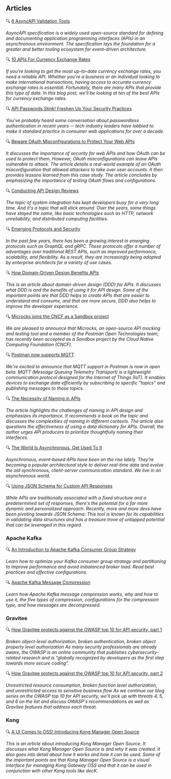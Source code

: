 ## Articles

🔍 [6 AsyncAPI Validation Tools](https://nordicapis.com/6-asyncapi-validation-tools/)

_AsyncAPI specification is a widely used open-source standard for defining and documenting application programming interfaces (APIs) in an asynchronous environment. The specification lays the foundation for a greater and better tooling ecosystem for event-driven architecture._

🔍 [10 APIs For Currency Exchange Rates](https://nordicapis.com/10-apis-for-currency-exchange-rates/)

_If you're looking to get the most up-to-date currency exchange rates, you need a reliable API. Whether you're a business or an individual looking to make international transactions, having access to accurate currency exchange rates is essential. Fortunately, there are many APIs that provide this type of data. In this blog post, we'll be looking at ten of the best APIs for currency exchange rates._

🔍 [API Passwords Stink! Freshen Up Your Security Practices](https://blog.stoplight.io/can-api-teams-learn-from-the-great-password-debate)

_You've probably heard some conversation about passwordless authentication in recent years -- tech industry leaders have lobbied to make it standard practice in consumer web applications for over a decade._

🔍 [Beware OAuth Misconfigurations to Protect Your Web APIs](https://nordicapis.com/beware-oauth-misconfigurations-to-protect-your-web-apis/)

_It discusses the importance of security for web APIs and how OAuth can be used to protect them. However, OAuth misconfigurations can leave APIs vulnerable to attack. The article details a real-world example of an OAuth misconfiguration that allowed attackers to take over user accounts. It then provides lessons learned from this case study. The article concludes by emphasizing the importance of testing OAuth flows and configurations._

🔍 [Conducting API Design Reviews](https://apiconference.net/blog/conducting-api-design-reviews/)

_The topic of system integration has kept developers busy for a very long time. And it's a topic that will stick around. Over the years, some things have stayed the same, like basic technologies such as HTTP, network unreliability, and distributed computing facilities._

🔍 [Emerging Protocols and Security](https://apiacademy.co/2023/09/emerging-protocols-and-security/)

_In the past few years, there has been a growing interest in emerging protocols such as GraphQL and gRPC. These protocols offer a number of advantages over traditional REST APIs, such as improved performance, scalability, and flexibility. As a result, they are increasingly being adopted by enterprise architects for a variety of use cases._

🔍 [How Domain-Driven Design Benefits APIs](https://nordicapis.com/how-domain-driven-design-benefits-apis/)

_This is an article about domain-driven design (DDD) for APIs. It discusses what DDD is and the benefits of using it for API design. Some of the important points are that DDD helps to create APIs that are easier to understand and consume, and that are more secure. DDD also helps to improve the developer experience._

🔍 [Microcks joins the CNCF as a Sandbox project](https://blog.postman.com/microcks-joins-cncf-as-sandbox-project/)

_We are pleased to announce that Microcks, an open-source API mocking and testing tool and a member of the Postman Open Technologies team, has recently been accepted as a Sandbox project by the Cloud Native Computing Foundation (CNCF)._

🔍 [Postman now supports MQTT](https://blog.postman.com/postman-supports-mqtt-apis/)

_We're excited to announce that MQTT support in Postman is now in open beta. MQTT (Message Queuing Telemetry Transport) is a lightweight communication protocol designed for the Internet of Things (IoT). It enables devices to exchange data efficiently by subscribing to specific "topics" and publishing messages to those topics._

🔍 [The Necessity of Naming in APIs](https://netapinotes.substack.com/p/the-necessity-of-naming-in-apis)

_The article highlights the challenges of naming in API design and emphasizes its importance. It recommends a book on the topic and discusses the complexities of naming in different contexts. The article also questions the effectiveness of using a data dictionary for APIs. Overall, the author urges API producers to prioritize thoughtfully naming their interfaces._

🔍 [The World Is Asynchronous, Get Used To It](https://nordicapis.com/the-world-is-asynchronous-get-used-to-it/)

_Asynchronous, event-based APIs have been on the rise lately. They're becoming a popular architectural style to deliver real-time data and evolve the old synchronous, client-server communication standard. We live in an asynchronous world._

🔍 [Using JSON Schema for Custom API Responses](https://blog.stoplight.io/using-json-schema-for-custom-api-responses)

_While APIs are traditionally associated with a fixed structure and a predetermined set of responses, there's the potential for a far more dynamic and personalized approach. Recently, more and more devs have been pivoting towards JSON Schema. This tool is known for its capabilities in validating data structures and has a treasure trove of untapped potential that can be leveraged in this regard._

### Apache Kafka

🔍 [An Introduction to Apache Kafka Consumer Group Strategy](https://www.confluent.io/blog/kafka-consumer-group-partition-strategy/)

_Learn how to optimize your Kafka consumer group strategy and partitioning to improve performance and avoid imbalanced broker load. Read best practices and effective configurations._

🔍 [Apache Kafka Message Compression](https://www.confluent.io/blog/apache-kafka-message-compression/)

_Learn how Apache Kafka message compression works, why and how to use it, the five types of compression, configurations for the compression type, and how messages are decompressed._

### Gravitee

🔍 [How Gravitee protects against the OWASP top 10 for API security, part 1](https://www.gravitee.io/blog/owasp-api-security-part-1)

_Broken object-level authorization, broken authentication, broken object property level authorization As many security professionals are already aware, the OWASP is an online community that publishes cybersecurity-related research and is "globally recognized by developers as the first step towards more secure coding"._

🔍 [How Gravitee protects against the OWASP top 10 for API security, part 2](https://www.gravitee.io/blog/owasp-api-security-part-2)

_Unrestricted resource consumption, broken function level authorization, and unrestricted access to sensitive business flow As we continue our blog series on the OWASP top 10 for API security, we'll pick up with threats 4, 5, and 6 on the list and discuss OWASP's recommendations as well as Gravitee features that address each threat._

### Kong

🔍 [A UI Comes to OSS! Introducing Kong Manager Open Source](https://konghq.com/blog/product-releases/kong-manager-open-source)

_This is an article about introducing Kong Manager Open Source. It discusses what Kong Manager Open Source is and why it was created. It also goes into detail about how it works and how it can be used. Some of the important points are that Kong Manager Open Source is a visual interface for managing Kong Gateway OSS and that it can be used in conjunction with other Kong tools like decK._
